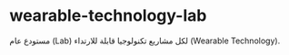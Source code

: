 # wearable-technology-lab
مستودع عام (Lab) لكل مشاريع تكنولوجيا قابلة للارتداء (Wearable Technology).
